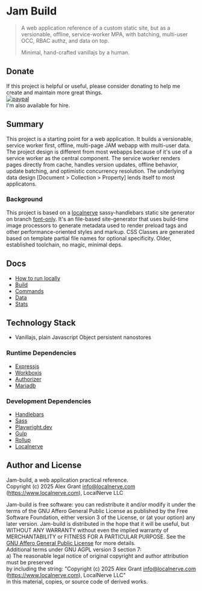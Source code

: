 # Jam Build

> A web application reference of a custom static site, but as a versionable, offline, service-worker MPA, with batching, multi-user OCC, RBAC authz, and data on top.
>
> Minimal, hand-crafted vanillajs by a human.

## Donate

If this project is helpful or useful, please consider donating to help me create and maintain more great things.  
[![paypal](https://www.paypalobjects.com/en_US/i/btn/btn_donateCC_LG.gif)](https://www.paypal.com/donate/?hosted_button_id=U98LEKAK7DXML)  
I'm also available for hire.

## Summary

This project is a starting point for a web application. It builds a versionable, service worker first, offline, multi-page JAM webapp with multi-user data. The project design is different from most webapps because of it's use of a service worker as the central component. The service worker renders pages directly from cache, handles version updates, offline behavior, update batching, and optimistic concurrency resolution. The underlying data design [Document > Collection > Property] lends itself to most applicatons.

### Background

This project is based on a [localnerve](https://www.localnerve.com) sassy-handlebars static site generator on branch [font-only](https://github.com/localnerve/jam-build/tree/front-only). It's an file-based site-generator that uses build-time image processors to generate metadata used to render preload tags and other performance-oriented styles and markup. CSS Classes are generated based on template partial file names for optional specificity. Older, established toolchain, no magic, minimal deps.

## Docs

* [How to run locally](docs/localsetup.md)
* [Build](docs/build.md)
* [Commands](docs/commands.md)
* [Data](docs/data.md)
* [Stats](docs/stats.md)

## Technology Stack

* Vanillajs, plain Javascript Object persistent nanostores

### Runtime Dependencies

* [Expressjs](https://expressjs.com)
* [Workboxjs](https://developer.chrome.com/docs/workbox/)
* [Authorizer](https://authorizer.dev)
* [Mariadb](https://mariadb.com)

### Development Dependencies

* [Handlebars](https://handlebarsjs.com/guide/)
* [Sass](https://sass-lang.com/documentation/)
* [Playwright.dev](https://playwright.dev)
* [Gulp](https://gulpjs.com)
* [Rollup](https://rollupjs.org/)
* [Localnerve](https://github.com/localnerve)

## Author and License

Jam-build, a web application practical reference.  
Copyright (c) 2025 Alex Grant <info@localnerve.com> (https://www.localnerve.com), LocalNerve LLC  

Jam-build is free software: you can redistribute it and/or modify it under the terms of the GNU Affero General Public License as published by the Free Software Foundation, either version 3 of the License, or (at your option) any later version. Jam-build is distributed in the hope that it will be useful, but WITHOUT ANY WARRANTY without even the implied warranty of MERCHANTABILITY or FITNESS FOR A PARTICULAR PURPOSE. See the [GNU Affero General Public License](LICENSE.md) for more details.  
Additional terms under GNU AGPL version 3 section 7:  
  a) The reasonable legal notice of original copyright and author attribution must be preserved  
     by including the string: "Copyright (c) 2025 Alex Grant <info@localnerve.com> (https://www.localnerve.com), LocalNerve LLC"  
     in this material, copies, or source code of derived works.